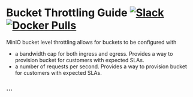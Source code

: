 # Bucket Throttling Guide [![Slack](https://slack.min.io/slack?type=svg)](https://slack.min.io) [![Docker Pulls](https://img.shields.io/docker/pulls/minio/minio.svg?maxAge=604800)](https://hub.docker.com/r/minio/minio/)

MinIO bucket level throttling allows for buckets to be configured with 

- a bandwidth cap for both ingress and egress. Provides a way to provision bucket for customers with expected SLAs.
- a number of requests per second. Provides a way to provision bucket for customers with expected SLAs.

### ...
